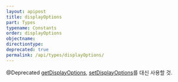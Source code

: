 ```yaml
---
layout: apipost
title: displayOptions
part: Types
typename: Constants
order: displayOptions
objectname: 
directiontype: 
deprecated: true
permalink: /api/types/displayOptions/
---
```



@Deprecated
[getDisplayOptions](/api/GridBase/getDisplayOptions/), [setDisplayOptions](/api/GridBase/setDisplayOptions/)를 대신 사용할 것.
